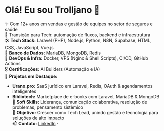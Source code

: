 # Olá! Eu sou Trolljano 👋

✨ Com 12+ anos em vendas e gestão de equipes no setor de seguros e saúde  
🔄 Transição para Tech: automação de fluxos, backend e infraestrutura  
🛠️ **Tech Stack:** Laravel (PHP), Node.js, Python, N8N, Supabase, HTML, CSS, JavaScript, Vue.js  
💾 **Banco de Dados:** MariaDB, MongoDB, Redis  
🚀 **DevOps & Infra:** Docker, VPS (Nginx & Shell Scripts), CI/CD, GitHub Actions  
🎖️ **Certificações:** AI Builders (Automação e IA)  
🌟 **Projetos em Destaque:**  
- **Urano.pro:** SaaS jurídico em Laravel, Redis, OAuth & agendamentos inteligentes  
- **Bibliotech:** Marketplace de e-books com Laravel, MariaDB & MongoDB  
🤝 **Soft Skills:** Liderança, comunicação colaborativa, resolução de problemas, pensamento sistêmico  
🎯 **Objetivo:** Crescer como Tech Lead, unindo gestão e tecnologia para soluções de alto impacto  
📫 **Contato:** [LinkedIn](https://www.linkedin.com/in/trajanogui/) · 
